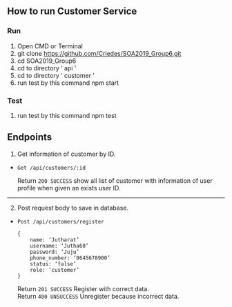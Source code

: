 ## How to run Customer Service
### Run

1.	Open CMD or Terminal
2.	git clone https://github.com/Criedes/SOA2019_Group6.git
3.	cd SOA2019_Group6
4.	cd to directory ‘ api ’
5.	cd to directory ‘ customer ’
6.	run test by this command npm start

### Test
1.	run test by this command npm test

## Endpoints
1.	Get information of customer by ID.
-	`Get /api/customers/:id`
  
      Return `200 SUCCESS` show all list of customer with information of user profile when given an exists user ID.
 ***

2.	Post request body to save in database.
-	`Post /api/customers/register`

        {
	        name: ‘Jutharat’
        	username: ‘Jutha60’
        	password: ‘Juju’
        	phone_number: ‘0645678900’
        	status: ‘false’
        	role: ‘customer’
        } 
      Return `201 SUCCESS` Register with correct data.\
      Return `400 UNSUCCESS` Unregister because incorrect data.
